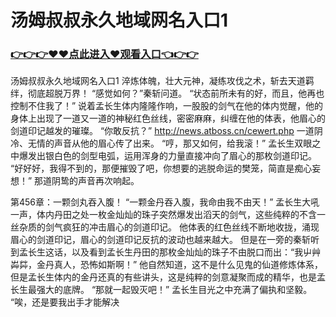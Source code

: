 # 汤姆叔叔永久地域网名入口1

### <a href="https://github.com/xinfue/dunp/issues/2">👉👉👉♥♥点此进入♥观看入口👈👉👉</a>

汤姆叔叔永久地域网名入口1
 淬炼体魄，壮大元神，凝练攻伐之术，斩去天道羁绊，彻底超脱万界！
    “感觉如何？”秦斩问道。
    “状态前所未有的好，而且，他再也控制不住我了！”
    说着孟长生体内隆隆作响，一股股的剑气在他的体内觉醒，他的身体上出现了一道又一道的神秘红色丝线，密密麻麻，纠缠在他的体表，他眉心的剑道印记越发的璀璨。
    “你敢反抗？”
    http://news.atboss.cn/cewert.php
    一道阴冷、无情的声音从他的眉心传了出来。
    “哼，那又如何，给我滚！”
    孟长生双眼之中爆发出银白色的剑型电弧，运用浑身的力量直接冲向了眉心的那枚剑道印记。
    “好好好，我得不到的，那便摧毁了吧，你想要的逃脱命运的樊笼，简直是痴心妄想！”
    那道阴鸷的声音再次响起。

第456章：一颗剑丸吞入腹！
    “一颗金丹吞入腹，我命由我不由天！”
    孟长生大吼一声，体内丹田之处一枚金灿灿的珠子突然爆发出滔天的剑气，这些纯粹的不含一丝杂质的剑气疯狂的冲击眉心的剑道印记。
    他体表的红色丝线不断地收拢，涌现眉心的剑道印记，眉心的剑道印记反抗的波动也越来越大。
    但是在一旁的秦斩听到孟长生这话，以及看到孟长生丹田的那枚金灿灿的珠子不由脱口而出：“我屮艸芔茻，金丹真人，恐怖如斯啊！”
    他自然知道，这不是什么见鬼的仙道修炼体系，但是孟长生体内的金丹还真的有些讲头，这是纯粹的剑意凝聚而成的精华，也是孟长生最强大的底牌。
    “那就一起毁灭吧！”
    孟长生目光之中充满了偏执和坚毅。
    “唉，还是要我出手才能解决
